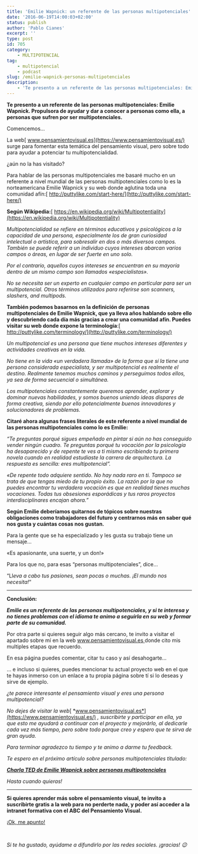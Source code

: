 ```yaml
---
title: 'Emilie Wapnick: un referente de las personas multipotenciales'
date: '2016-06-19T14:00:03+02:00'
status: publish
author: 'Pablo Cianes'
excerpt: ''
type: post
id: 705
category:
    - MULTIPOTENCIAL
tag:
    - multipotencial
    - podcast
slug: /emilie-wapnick-personas-multipotenciales
description:
    - 'Te presento a un referente de las personas multipotenciales: Emilie Wapnick. Propulsora de ayudar a personas como ella, que sufren por ser multipotenciales.'
---
```

**Te presento a un referente de las personas multipotenciales: Emilie Wapnick. Propulsora de ayudar y dar a conocer a personas como ella, a personas que sufren por ser multipotenciales.**

Comencemos…

La web[ www.pensamientovisual.es](https://www.pensamientovisual.es/) surge para fomentar esta temática del pensamiento visual, pero sobre todo para ayudar a potenciar tu multipotencialidad.

¿aún no la has visitado?

Para hablar de las personas multipotenciales me basaré mucho en un referente a nivel mundial de las personas multipotenciales como lo es la norteamericana Emilie Wapnick y su web donde aglutina toda una comunidad afín:[ http://puttylike.com/start-here/](http://puttylike.com/start-here/)

**Según Wikipedia:**[ https://en.wikipedia.org/wiki/Multipotentiality](https://en.wikipedia.org/wiki/Multipotentiality)

*Multipotencialidad se refiere en términos educativos y psicológicos a la capacidad de una persona, especialmente los de gran curiosidad intelectual o artística, para sobresalir en dos o más diversos campos. También se puede referir a un individuo cuyos intereses abarcan varios campos o áreas, en lugar de ser fuerte en uno solo.*

*Por el contrario, aquellos cuyos intereses se encuentran en su mayoría dentro de un mismo campo son llamados «especialistas».*

*No se necesita ser un experto en cualquier campo en particular para ser un multipotencial. Otros términos utilizados para referirse son scanners, slashers, and multipods.*

**También podemos basarnos en la definición de personas multipotenciales de Emilie Wapnick, que ya lleva años hablando sobre ello y descubriendo cada día más gracias a crear una comunidad afín. Puedes visitar su web donde expone la terminología**:[ http://puttylike.com/terminology/](http://puttylike.com/terminology/)

*Un multipotencial es una persona que tiene muchos intereses diferentes y actividades creativas en la vida.*

*No tiene en la vida «un verdadera llamada» de la forma que sí la tiene una persona considerada especialista, y ser multipotencial es realmente el destino. Realmente tenemos muchos caminos y perseguimos todos ellos, ya sea de forma secuencial o simultánea.*

*Los multipotenciales constantemente queremos aprender, explorar y dominar nuevas habilidades, y somos buenos uniendo ideas dispares de forma creativa, siendo por ello potencialmente buenos innovadores y solucionadores de problemas.*

**Citaré ahora algunas frases literales de este referente a nivel mundial de las personas multipotenciales como lo es Emilie:**

*“Te preguntas porqué sigues empeñado en pintar si aún no has conseguido vender ningún cuadro. Te preguntas porqué tu vocación por la psicología ha desaparecido y de repente te ves a ti mismo escribiendo tu primera novela cuando en realidad estudiaste la carrera de arquitectura. La respuesta es sencilla: eres multipotencial”.*

*«De repente todo adquiere sentido. No hay nada raro en ti. Tampoco se trata de que tengas miedo de tu propio éxito. La razón por la que no puedes encontrar tu verdadera vocación es que en realidad tienes muchas vocaciones. Todas tus obsesiones esporádicas y tus raros proyectos interdisciplinares encajan ahora.”*

**Según Emilie deberíamos quitarnos de tópicos sobre nuestras obligaciones como trabajadores del futuro y centrarnos más en saber qué nos gusta y cuántas cosas nos gustan.**

Para la gente que se ha especializado y les gusta su trabajo tiene un mensaje…

«Es apasionante, una suerte, y un don!»

Para los que no, para esas “personas multipotenciales”, dice…

“Ll*eva a cabo tus pasiones, sean pocas o muchas. ¡El mundo nos necesita!*“

- - - - - -

**Conclusión:**

***Emilie es un referente de las personas multipotenciales, y si te interesa y no tienes problemas con el idioma te animo a seguirla en su web y formar parte de su comunidad.***

Por otra parte si quieres seguir algo más cercano, te invito a visitar el apartado sobre mí en la web [www.pensamientovisual.es ](https://www.pensamientovisual.es/)donde cito mis multiples etapas que recuerdo.

En esa página puedes comentar, citar tu caso y así desahogarte…

… e incluso si quieres, puedes mencionar tu actual proyecto web en el que te hayas inmerso con un enlace a tu propia página sobre tí si lo deseas y sirve de ejemplo.

*¿te parece interesante el pensamiento visual y eres una persona multipotencial?*

*No dejes de visitar la web*[ *www.pensamientovisual.es*](https://www.pensamientovisual.es/) *, suscribirte y participar en ella, ya que esto me ayudará a continuar con el proyecto y mejorárlo, al dedicarle cada vez más tiempo, pero sobre todo porque creo y espero que te sirva de gran ayuda.*

*Para terminar agradezco tu tiempo y te animo a darme tu feedback.*

*Te espero en el próximo artículo sobre personas multipotenciales titulado:*

[***Charla TED de Emilie Wapnick sobre personas multipotenciales***](https://www.pensamientovisual.es/charla-ted-emilie-wapnick-personas-multipotenciales/)

*Hasta cuando quieras!*

- - - - - -

**Si quieres aprender más sobre el pensamiento visual, te invito a suscribirte gratis a la web para no perderte nada, y poder así acceder a la intranet formativa con el ABC del Pensamiento Visual.**

[<span style="font-weight: 400;">¡Ok, me apunto!</span>](https://www.pensamientovisual.es/suscripcion/)

<span style="color: #ffffff;">.</span>

*Si te ha gustado, ayúdame* *a difundirlo por las redes sociales. ¡gracias! 😉*